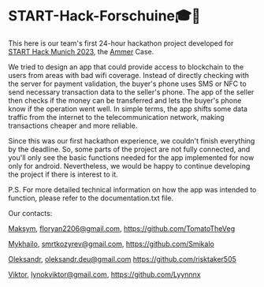 # START-Hack-Forschuine🎓🐧
This here is our team's first 24-hour hackathon project developed for [START Hack Munich 2023](https://www.startmunich.de/road-to-start-hack), the [Ammer](https://www.ammer.group/) Case.

We tried to design an app that could provide access to blockchain to the users from areas with bad wifi coverage. Instead of directly checking with the server for payment validation, the buyer's phone uses SMS or NFC to send necessary transaction data to the seller's phone. The app of the seller then checks if the money can be transferred and lets the buyer's phone know if the operation went well. In simple terms, the app shifts some data traffic from the internet to the telecommunication network, making transactions cheaper and more reliable.

Since this was our first hackathon experience, we couldn't finish everything by the deadline. So, some parts of the project are not fully connected, and you'll only see the basic functions needed for the app implemented for now only for android. Nevertheless, we would be happy to continue developing the project if there is interest to it.

P.S. For more detailed technical information on how the app was intended to function, please refer to the documentation.txt file.

Our contacts:

[Maksym](https://www.linkedin.com/in/maksym-floria-9b1a64296?utm_source=share&utm_campaign=share_via&utm_content=profile&utm_medium=android_app), floryan2206@gmail.com, https://github.com/TomatoTheVeg

[Mykhailo](https://www.linkedin.com/in/misha-kozyrev-143410282?utm_source=share&utm_campaign=share_via&utm_content=profile&utm_medium=android_app), smrtkozyrev@gmail.com, https://github.com/Smikalo

[Oleksandr](https://www.linkedin.com/in/oleksandr-povshednyi-65a6392a5?utm_source=share&utm_campaign=share_via&utm_content=profile&utm_medium=android_app), oleksandr.deu@gmail.com https://github.com/risktaker505


[Viktor](https://www.linkedin.com/in/viktor-lynok-7352ba292?utm_source=share&utm_campaign=share_via&utm_content=profile&utm_medium=ios_app), lynokviktor@gmail.com, https://github.com/Lyynnnx
